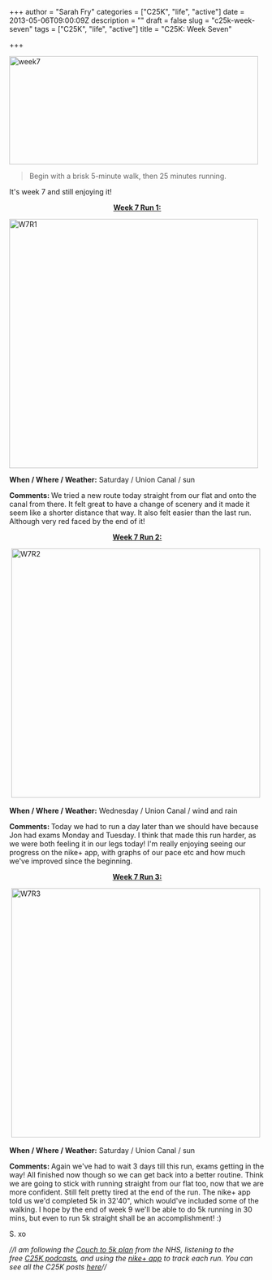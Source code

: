 +++
author = "Sarah Fry"
categories = ["C25K", "life", "active"]
date = 2013-05-06T09:00:09Z
description = ""
draft = false
slug = "c25k-week-seven"
tags = ["C25K", "life", "active"]
title = "C25K: Week Seven"

+++


<a href="https://yayfryday.com/images/2013/05/week7.jpg"><img class="alignnone size-full wp-image-1750" alt="week7" src="https://yayfryday.com/images/2013/05/week7.jpg" width="490" height="213" /></a>

> Begin with a brisk 5-minute walk, then 25 minutes running.

It's week 7 and still enjoying it!
<p style="text-align: center;"><span style="text-decoration: underline;"><strong>Week 7 Run 1:</strong></span></p>
<p style="text-align: left;"><a href="https://yayfryday.com/images/2013/04/W7R1ib.jpg"><img class="alignnone size-full wp-image-1746" alt="W7R1" src="https://yayfryday.com/images/2013/04/W7R1ib.jpg" width="490" height="490" /></a></p>
<strong>When / Where / Weather:</strong> Saturday / Union Canal / sun

<strong>Comments: </strong>We tried a new route today straight from our flat and onto the canal from there. It felt great to have a change of scenery and it made it seem like a shorter distance that way. It also felt easier than the last run. Although very red faced by the end of it!
<p style="text-align: center;"><span style="text-decoration: underline;"><strong>Week 7 Run 2:</strong></span></p>
 <a href="https://yayfryday.com/images/2013/05/W7R2ib.jpg"><img class="alignnone size-full wp-image-1751" alt="W7R2" src="https://yayfryday.com/images/2013/05/W7R2ib.jpg" width="490" height="490" /></a>

<strong>When / Where / Weather:</strong> Wednesday / Union Canal / wind and rain

<strong>Comments: </strong>Today we had to run a day later than we should have because Jon had exams Monday and Tuesday. I think that made this run harder, as we were both feeling it in our legs today! I'm really enjoying seeing our progress on the nike+ app, with graphs of our pace etc and how much we've improved since the beginning.
<p style="text-align: center;"><span style="text-decoration: underline;"><strong>Week 7 Run 3:</strong></span></p>
 <a href="https://yayfryday.com/images/2013/05/W7R3ib.jpg"><img class="alignnone size-full wp-image-1755" alt="W7R3" src="https://yayfryday.com/images/2013/05/W7R3ib.jpg" width="490" height="490" /></a>

<strong>When / Where / Weather:</strong> Saturday / Union Canal / sun

<strong>Comments: </strong>Again we've had to wait 3 days till this run, exams getting in the way! All finished now though so we can get back into a better routine. Think we are going to stick with running straight from our flat too, now that we are more confident. Still felt pretty tired at the end of the run. The nike+ app told us we'd completed 5k in 32'40", which would've included some of the walking. I hope by the end of week 9 we'll be able to do 5k running in 30 mins, but even to run 5k straight shall be an accomplishment! :)

S. xo

<em>//I am following the <a href="http://www.nhs.uk/LiveWell/c25k/Pages/couch-to-5k.aspx" target="_blank">Couch to 5k plan</a> from the NHS, listening <em>to the free <a href="http://www.nhs.uk/Tools/Pages/couch-5K-running-plan.aspx" target="_blank">C25K podcasts</a>, and </em>using the <a href="http://nikeplus.nike.com/plus/products/gps_app/" target="_blank">nike+ app</a> to track each run. You can see all the C25K posts <a href="https://yayfryday.com/post/tag/C25K/" target="_blank">here</a>//</em>

